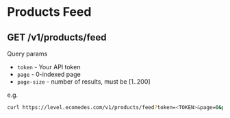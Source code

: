 # Products Feed

## GET /v1/products/feed

Query params

* `token` - Your API token
* `page` - 0-indexed page
* `page-size` - number of results, must be [1..200]

e.g.

``` sh
curl https://level.ecomedes.com/v1/products/feed?token=<TOKEN>&page=0&page-size=5
```
